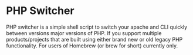 PHP Switcher
============

PHP switcher is a simple shell script to switch your apache and CLI quickly between versions major versions of PHP. If you support multiple products/projects that are built using either brand new or old legacy PHP functionality. For users of Homebrew (or brew for short) currently only.
